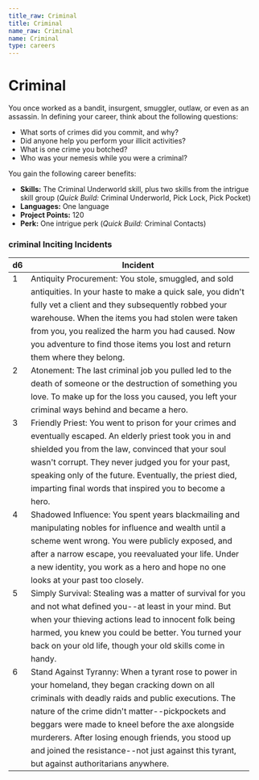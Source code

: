 ```yaml
---
title_raw: Criminal
title: Criminal
name_raw: Criminal
name: Criminal
type: careers
---
```


# Criminal

You once worked as a bandit, insurgent, smuggler, outlaw, or even as an assassin. In defining your career, think about the following questions:

- What sorts of crimes did you commit, and why?
- Did anyone help you perform your illicit activities?
- What is one crime you botched?
- Who was your nemesis while you were a criminal?

You gain the following career benefits:

- **Skills:** The Criminal Underworld skill, plus two skills from the intrigue skill group (*Quick Build:* Criminal Underworld, Pick Lock, Pick Pocket)
- **Languages:** One language
- **Project Points:** 120
- **Perk:** One intrigue perk (*Quick Build:* Criminal Contacts)

### **criminal Inciting Incidents**

| d6  | Incident                                                    |
| --- | ----------------------------------------------------------- |
| 1   | Antiquity Procurement: You stole, smuggled, and sold        |
|     | antiquities. In your haste to make a quick sale, you didn't |
|     | fully vet a client and they subsequently robbed your        |
|     | warehouse. When the items you had stolen were taken         |
|     | from you, you realized the harm you had caused. Now         |
|     | you adventure to find those items you lost and return       |
|     | them where they belong.                                     |
| 2   | Atonement: The last criminal job you pulled led to the      |
|     | death of someone or the destruction of something you        |
|     | love. To make up for the loss you caused, you left your     |
|     | criminal ways behind and became a hero.                     |
| 3   | Friendly Priest: You went to prison for your crimes and     |
|     | eventually escaped. An elderly priest took you in and       |
|     | shielded you from the law, convinced that your soul         |
|     | wasn't corrupt. They never judged you for your past,        |
|     | speaking only of the future. Eventually, the priest died,   |
|     | imparting final words that inspired you to become a         |
|     | hero.                                                       |
| 4   | Shadowed Influence: You spent years blackmailing and        |
|     | manipulating nobles for influence and wealth until a        |
|     | scheme went wrong. You were publicly exposed, and           |
|     | after a narrow escape, you reevaluated your life. Under     |
|     | a new identity, you work as a hero and hope no one          |
|     | looks at your past too closely.                             |
| 5   | Simply Survival: Stealing was a matter of survival for you  |
|     | and not what defined you--at least in your mind. But        |
|     | when your thieving actions lead to innocent folk being      |
|     | harmed, you knew you could be better. You turned your       |
|     | back on your old life, though your old skills come in       |
|     | handy.                                                      |
| 6   | Stand Against Tyranny: When a tyrant rose to power in       |
|     | your homeland, they began cracking down on all              |
|     | criminals with deadly raids and public executions. The      |
|     | nature of the crime didn't matter--pickpockets and          |
|     | beggars were made to kneel before the axe alongside         |
|     | murderers. After losing enough friends, you stood up        |
|     | and joined the resistance--not just against this tyrant,    |
|     | but against authoritarians anywhere.                        |
